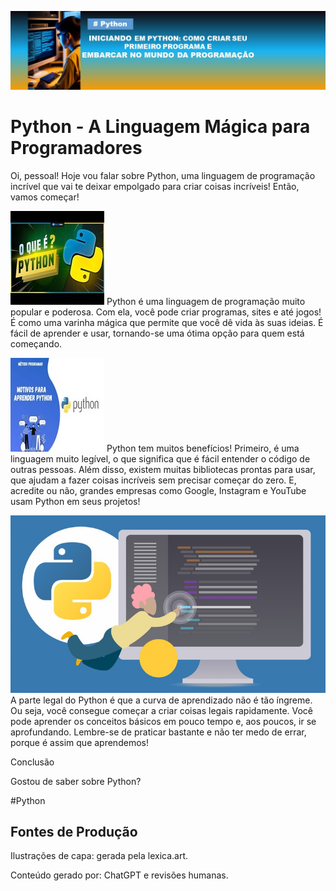 ![Capa](imagens/capa.jpg)


# Python - A Linguagem Mágica para Programadores

Oi, pessoal! Hoje vou falar sobre Python, uma linguagem de programação incrível que vai te deixar empolgado para criar coisas incríveis! Então, vamos começar!

![Python](imagens/oQuePython.jpg) 
Python é uma linguagem de programação muito popular e poderosa. Com ela, você pode criar programas, sites e até jogos! É como uma varinha mágica que permite que você dê vida às suas ideias. É fácil de aprender e usar, tornando-se uma ótima opção para quem está começando.

![Python](imagens/motivo.jpg) 
Python tem muitos benefícios! Primeiro, é uma linguagem muito legível, o que significa que é fácil entender o código de outras pessoas. Além disso, existem muitas bibliotecas prontas para usar, que ajudam a fazer coisas incríveis sem precisar começar do zero. E, acredite ou não, grandes empresas como Google, Instagram e YouTube usam Python em seus projetos!

![Python](imagens/3322256_e1e7_2.jpg) 
A parte legal do Python é que a curva de aprendizado não é tão íngreme. Ou seja, você consegue começar a criar coisas legais rapidamente. Você pode aprender os conceitos básicos em pouco tempo e, aos poucos, ir se aprofundando. Lembre-se de praticar bastante e não ter medo de errar, porque é assim que aprendemos!

Conclusão 

Gostou de saber sobre Python?

#Python
## Fontes de Produção

Ilustrações de capa: gerada pela lexica.art.

Conteúdo gerado por: ChatGPT e revisões humanas.